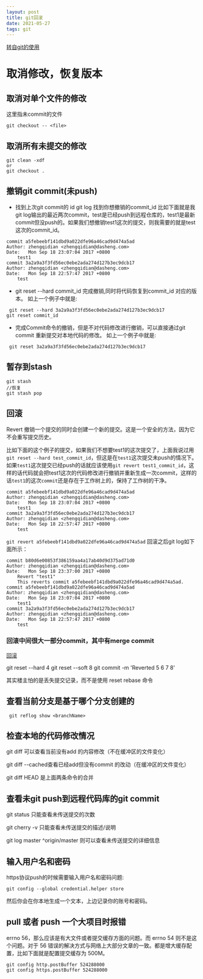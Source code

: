 ```yaml
---
layout: post
title: git回滚
date: 2021-05-27
tags: git
---
```


[转自git的使用](https://www.zybuluo.com/qidiandasheng/note/889366)
# 取消修改，恢复版本
## 取消对单个文件的修改
这里指未commit的文件
```
git checkout -- <file>
```
## 取消所有未提交的修改
```
git clean -xdf   
or
git checkout .
```
## 撤销git commit(未push)
- 找到上次git commit的 id
git log
找到你想撤销的commit_id
比如下面就是我git log输出的最近两次commit，test是已经push到远程仓库的，test1是最新commit但没push的。如果我们想撤销test1这次的提交，则我需要的就是test这次的commit_id。
```
commit a5febeebf141dbd9a022dfe96a46cad9d474a5ad
Author: zhengqidian <zhengqidian@dasheng.com>
Date:   Mon Sep 18 23:07:04 2017 +0800
    test1
commit 3a2a9a3f3fd56ec0ebe2ada274d127b3ec9dcb17
Author: zhengqidian <zhengqidian@dasheng.com>
Date:   Mon Sep 18 22:57:47 2017 +0800
    test
```
- git reset --hard commit_id
完成撤销,同时将代码恢复到commit_id 对应的版本。
如上一个例子中就是:
```
 git reset --hard 3a2a9a3f3fd56ec0ebe2ada274d127b3ec9dcb17  
git reset commit_id
```
- 完成Commit命令的撤销，但是不对代码修改进行撤销，可以直接通过git commit 重新提交对本地代码的修改。
如上一个例子中就是:
```
 git reset 3a2a9a3f3fd56ec0ebe2ada274d127b3ec9dcb17  
```
## 暂存到stash
```
git stash
//恢复
git stash pop
```
## 回滚
Revert 撤销一个提交的同时会创建一个新的提交。这是一个安全的方法，因为它不会重写提交历史。

比如下面的这个例子的提交，如果我们不想要test1的这次提交了，上面我说过用`git reset --hard test_commit_id`，但这是在`test1`这次提交未push的情况下。
如果`test1`这次提交已经push的话就应该使用`git revert test1_commit_id`，这样的话代码就会把test1这次的代码修改进行撤销并重新生成一次commit，这样的话`test1`的这次`commit`还是存在于工作树上的，保持了工作树的干净。
```
commit a5febeebf141dbd9a022dfe96a46cad9d474a5ad
Author: zhengqidian <zhengqidian@dasheng.com>
Date:   Mon Sep 18 23:07:04 2017 +0800
    test1
commit 3a2a9a3f3fd56ec0ebe2ada274d127b3ec9dcb17
Author: zhengqidian <zhengqidian@dasheng.com>
Date:   Mon Sep 18 22:57:47 2017 +0800
    test
```
`git revert a5febeebf141dbd9a022dfe96a46cad9d474a5ad`
回滚之后git log如下面所示：
```
commit b80d6e00853f386159aa4a17ab40d9d375ad71d0
Author: zhengqidian <zhengqidian@dasheng.com>
Date:   Mon Sep 18 23:37:00 2017 +0800
    Revert "test1"
    This reverts commit a5febeebf141dbd9a022dfe96a46cad9d474a5ad.
commit a5febeebf141dbd9a022dfe96a46cad9d474a5ad
Author: zhengqidian <zhengqidian@dasheng.com>
Date:   Mon Sep 18 23:07:04 2017 +0800
    test1
commit 3a2a9a3f3fd56ec0ebe2ada274d127b3ec9dcb17
Author: zhengqidian <zhengqidian@dasheng.com>
Date:   Mon Sep 18 22:57:47 2017 +0800
    test
```

### 回滚中间很大一部分commit，其中有merge commit

[回滚](https://www.v2ex.com/t/296286)

git reset --hard 4
git reset --soft 8
git commit -m 'Reverted 5 6 7 8'

其实楼主怕的是丢失提交记录，而不是使用 reset rebase 命令

## 查看当前分支是基于哪个分支创建的
```
 git reflog show <branchName>
```
## 检查本地的代码修改情况

git diff 可以查看当前没有add 的内容修改（不在缓冲区的文件变化）

git diff --cached查看已经add但没有commit 的改动（在缓冲区的文件变化）

git diff HEAD 是上面两条命令的合并

## 查看未git push到远程代码库的git commit

git status 只能查看未传送提交的次数

git cherry -v 只能查看未传送提交的描述/说明

git log master ^origin/master 则可以查看未传送提交的详细信息

## 输入用户名和密码

https协议push的时候需要输入用户名和密码问题:
```
git config --global credential.helper store
```


然后你会在你本地生成一个文本，上边记录你的账号和密码。

## pull 或者 push 一个大项目时报错

errno 56，那么应该是有大文件或者提交缓存方面的问题。而 errno 54 则不是这个问题。对于 56 错误的解决方式与网络上大部分文章的一致。都是增大缓存配置，比如下面就是配置提交缓存为 500M。
```
git config http.postBuffer 524288000
git config https.postBuffer 524288000
```

